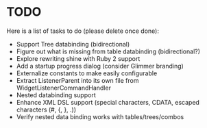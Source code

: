 # TODO

Here is a list of tasks to do (please delete once done):

* Support Tree databinding (bidirectional)
* Figure out what is missing from table databinding (bidirectional?)
* Explore rewriting shine with Ruby 2 support
* Add a startup progress dialog (consider Glimmer branding)
* Externalize constants to make easily configurable
* Extract ListenerParent into its own file from WidgetListenerCommandHandler
* Nested databinding support
* Enhance XML DSL support (special characters, CDATA, escaped characters (#, {, }, .))
* Verify nested data binding works with tables/trees/combos

